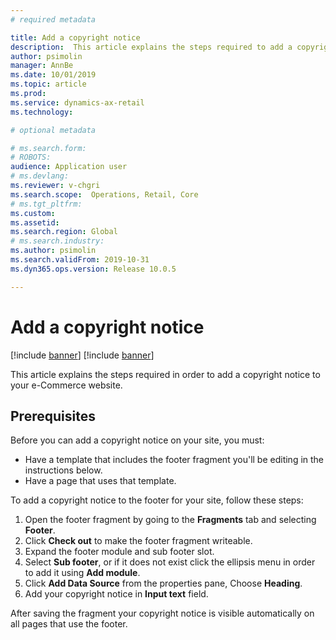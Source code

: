 ```yaml
---
# required metadata

title: Add a copyright notice
description:  This article explains the steps required to add a copyright notice to your e-Commerce website.
author: psimolin
manager: AnnBe
ms.date: 10/01/2019
ms.topic: article
ms.prod: 
ms.service: dynamics-ax-retail
ms.technology: 

# optional metadata

# ms.search.form: 
# ROBOTS: 
audience: Application user
# ms.devlang: 
ms.reviewer: v-chgri
ms.search.scope:  Operations, Retail, Core
# ms.tgt_pltfrm: 
ms.custom: 
ms.assetid: 
ms.search.region: Global
# ms.search.industry: 
ms.author: psimolin
ms.search.validFrom: 2019-10-31
ms.dyn365.ops.version: Release 10.0.5

---
```


# Add a copyright notice

[!include [banner](../../includes/preview-banner.md)]
[!include [banner](../../includes/banner.md)]

This article explains the steps required in order to add a copyright notice to your e-Commerce website.

## Prerequisites
Before you can add a copyright notice on your site, you must:

- Have a template that includes the footer fragment you'll be editing in the instructions below.
- Have a page that uses that template.

To add a copyright notice to the footer for your site, follow these steps:

1. Open the footer fragment by going to the **Fragments** tab and selecting **Footer**. 
1. Click **Check out** to make the footer fragment writeable.
1. Expand the footer module and sub footer slot.
1. Select **Sub footer**, or if it does not exist click the ellipsis menu in order to add it using **Add module**.
1. Click **Add Data Source** from the properties pane, Choose **Heading**.
1. Add your copyright notice in **Input text** field.

After saving the fragment your copyright notice is visible automatically on all pages that use the footer.


